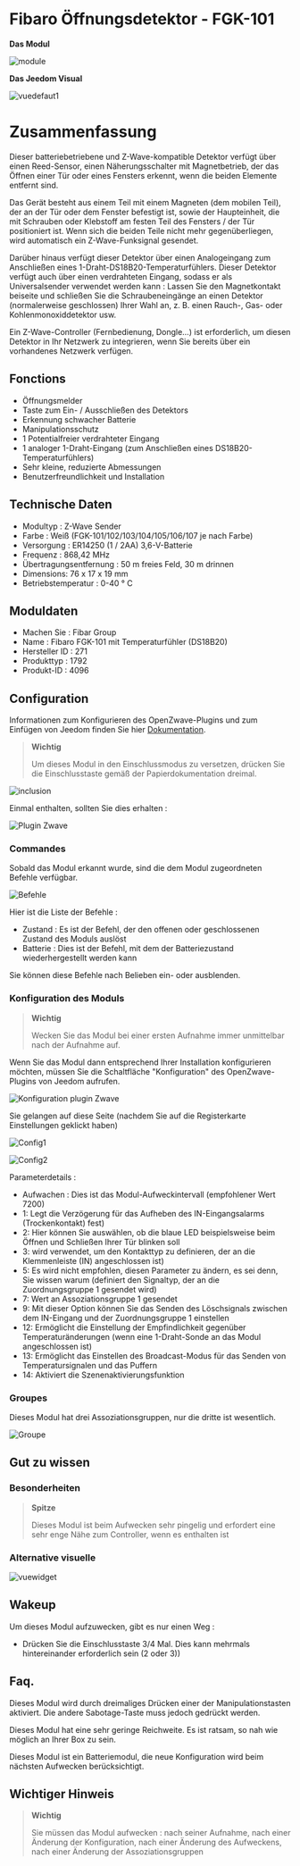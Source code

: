 # Fibaro Öffnungsdetektor - FGK-101

**Das Modul**

![module](images/fibaro.fgk101-DS18B20/module.jpg)

**Das Jeedom Visual**

![vuedefaut1](images/fibaro.fgk101-DS18B20/vuedefaut1.jpg)

# Zusammenfassung

Dieser batteriebetriebene und Z-Wave-kompatible Detektor verfügt über einen Reed-Sensor, einen Näherungsschalter mit Magnetbetrieb, der das Öffnen einer Tür oder eines Fensters erkennt, wenn die beiden Elemente entfernt sind.

Das Gerät besteht aus einem Teil mit einem Magneten (dem mobilen Teil), der an der Tür oder dem Fenster befestigt ist, sowie der Haupteinheit, die mit Schrauben oder Klebstoff am festen Teil des Fensters / der Tür positioniert ist. Wenn sich die beiden Teile nicht mehr gegenüberliegen, wird automatisch ein Z-Wave-Funksignal gesendet.

Darüber hinaus verfügt dieser Detektor über einen Analogeingang zum Anschließen eines 1-Draht-DS18B20-Temperaturfühlers. Dieser Detektor verfügt auch über einen verdrahteten Eingang, sodass er als Universalsender verwendet werden kann : Lassen Sie den Magnetkontakt beiseite und schließen Sie die Schraubeneingänge an einen Detektor (normalerweise geschlossen) Ihrer Wahl an, z. B. einen Rauch-, Gas- oder Kohlenmonoxiddetektor usw.

Ein Z-Wave-Controller (Fernbedienung, Dongle…) ist erforderlich, um diesen Detektor in Ihr Netzwerk zu integrieren, wenn Sie bereits über ein vorhandenes Netzwerk verfügen.

## Fonctions

-   Öffnungsmelder
-   Taste zum Ein- / Ausschließen des Detektors
-   Erkennung schwacher Batterie
-   Manipulationsschutz
-   1 Potentialfreier verdrahteter Eingang
-   1 analoger 1-Draht-Eingang (zum Anschließen eines DS18B20-Temperaturfühlers)
-   Sehr kleine, reduzierte Abmessungen
-   Benutzerfreundlichkeit und Installation

## Technische Daten

-   Modultyp : Z-Wave Sender
-   Farbe : Weiß (FGK-101/102/103/104/105/106/107 je nach Farbe)
-   Versorgung : ER14250 (1 / 2AA) 3,6-V-Batterie
-   Frequenz : 868,42 MHz
-   Übertragungsentfernung : 50 m freies Feld, 30 m drinnen
-   Dimensions: 76 x 17 x 19 mm
-   Betriebstemperatur : 0-40 ° C

## Moduldaten

-   Machen Sie : Fibar Group
-   Name : Fibaro FGK-101 mit Temperaturfühler (DS18B20)
-   Hersteller ID : 271
-   Produkttyp : 1792
-   Produkt-ID : 4096

## Configuration

Informationen zum Konfigurieren des OpenZwave-Plugins und zum Einfügen von Jeedom finden Sie hier [Dokumentation](https://doc.jeedom.com/de_DE/plugins/automation%20protocol/openzwave/).

> **Wichtig**
>
> Um dieses Modul in den Einschlussmodus zu versetzen, drücken Sie die Einschlusstaste gemäß der Papierdokumentation dreimal.

![inclusion](images/fibaro.fgk101-DS18B20/inclusion.jpg)

Einmal enthalten, sollten Sie dies erhalten :

![Plugin Zwave](images/fibaro.fgk101-DS18B20/information.jpg)

### Commandes

Sobald das Modul erkannt wurde, sind die dem Modul zugeordneten Befehle verfügbar.

![Befehle](images/fibaro.fgk101-DS18B20/commandes.jpg)

Hier ist die Liste der Befehle :

-   Zustand : Es ist der Befehl, der den offenen oder geschlossenen Zustand des Moduls auslöst
-   Batterie : Dies ist der Befehl, mit dem der Batteriezustand wiederhergestellt werden kann

Sie können diese Befehle nach Belieben ein- oder ausblenden.

### Konfiguration des Moduls

> **Wichtig**
>
> Wecken Sie das Modul bei einer ersten Aufnahme immer unmittelbar nach der Aufnahme auf.

Wenn Sie das Modul dann entsprechend Ihrer Installation konfigurieren möchten, müssen Sie die Schaltfläche "Konfiguration" des OpenZwave-Plugins von Jeedom aufrufen.

![Konfiguration plugin Zwave](images/plugin/bouton_configuration.jpg)

Sie gelangen auf diese Seite (nachdem Sie auf die Registerkarte Einstellungen geklickt haben)

![Config1](images/fibaro.fgk101-DS18B20/config1.jpg)

![Config2](images/fibaro.fgk101-DS18B20/config2.jpg)

Parameterdetails :

-   Aufwachen : Dies ist das Modul-Aufweckintervall (empfohlener Wert 7200)
-   1: Legt die Verzögerung für das Aufheben des IN-Eingangsalarms (Trockenkontakt) fest)
-   2: Hier können Sie auswählen, ob die blaue LED beispielsweise beim Öffnen und Schließen Ihrer Tür blinken soll
-   3: wird verwendet, um den Kontakttyp zu definieren, der an die Klemmenleiste (IN) angeschlossen ist)
-   5: Es wird nicht empfohlen, diesen Parameter zu ändern, es sei denn, Sie wissen warum (definiert den Signaltyp, der an die Zuordnungsgruppe 1 gesendet wird)
-   7: Wert an Assoziationsgruppe 1 gesendet
-   9: Mit dieser Option können Sie das Senden des Löschsignals zwischen dem IN-Eingang und der Zuordnungsgruppe 1 einstellen
-   12: Ermöglicht die Einstellung der Empfindlichkeit gegenüber Temperaturänderungen (wenn eine 1-Draht-Sonde an das Modul angeschlossen ist)
-   13: Ermöglicht das Einstellen des Broadcast-Modus für das Senden von Temperatursignalen und das Puffern
-   14: Aktiviert die Szenenaktivierungsfunktion

### Groupes

Dieses Modul hat drei Assoziationsgruppen, nur die dritte ist wesentlich.

![Groupe](images/fibaro.fgk101-DS18B20/groupe.jpg)

## Gut zu wissen

### Besonderheiten

> **Spitze**
>
> Dieses Modul ist beim Aufwecken sehr pingelig und erfordert eine sehr enge Nähe zum Controller, wenn es enthalten ist

### Alternative visuelle

![vuewidget](images/fibaro.fgk101-DS18B20/vuewidget.jpg)

## Wakeup

Um dieses Modul aufzuwecken, gibt es nur einen Weg :

-   Drücken Sie die Einschlusstaste 3/4 Mal. Dies kann mehrmals hintereinander erforderlich sein (2 oder 3))

## Faq.

Dieses Modul wird durch dreimaliges Drücken einer der Manipulationstasten aktiviert. Die andere Sabotage-Taste muss jedoch gedrückt werden.

Dieses Modul hat eine sehr geringe Reichweite. Es ist ratsam, so nah wie möglich an Ihrer Box zu sein.

Dieses Modul ist ein Batteriemodul, die neue Konfiguration wird beim nächsten Aufwecken berücksichtigt.

## Wichtiger Hinweis

> **Wichtig**
>
> Sie müssen das Modul aufwecken : nach seiner Aufnahme, nach einer Änderung der Konfiguration, nach einer Änderung des Aufweckens, nach einer Änderung der Assoziationsgruppen
